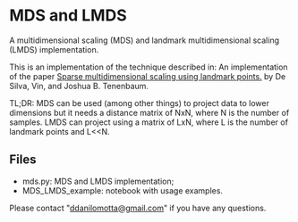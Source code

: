 # MDS and LMDS
A multidimensional scaling (MDS) and landmark multidimensional scaling (LMDS) implementation.

This is an implementation of the technique described in:
An implementation of the paper [Sparse multidimensional scaling using landmark points.](http://graphics.stanford.edu/courses/cs468-05-winter/Papers/Landmarks/Silva_landmarks5.pdf) by De Silva, Vin, and Joshua B. Tenenbaum.

TL;DR: MDS can be used (among other things) to project data to lower dimensions but it needs a distance matrix of NxN, where N is the number of samples. LMDS can project using a matrix of LxN, where L is the number of landmark points and L<<N.

## Files
* mds.py: MDS and LMDS implementation;
* MDS_LMDS_example: notebook with usage examples.

Please contact "ddanilomotta@gmail.com" if you have any questions.